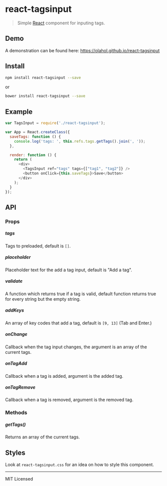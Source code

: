 # react-tagsinput

> Simple [React](http://facebook.github.io/react/index.html) component for inputing tags.

## Demo

A demonstration can be found here: https://olahol.github.io/react-tagsinput

## Install

```bash
npm install react-tagsinput --save
```

or 

```bash
bower install react-tagsinput --save
```

## Example

```javascript
var TagsInput = require('./react-tagsinput');

var App = React.createClass({
  saveTags: function () {
    console.log('tags: ', this.refs.tags.getTags().join(', '));
  }, 

  render: function () {
    return (
      <div>
        <TagsInput ref="tags" tags={["tag1", "tag2"]} />
        <button onClick={this.saveTags}>Save</button>
      </div>
    );
  }
});
```

## API

### Props

##### tags

Tags to preloaded, default is `[]`.

##### placeholder

Placeholder text for the add a tag input, default is "Add a tag".

##### validate

A function which returns true if a tag is valid, default function returns
true for every string but the empty string.

##### addKeys

An array of key codes that add a tag, default is `[9, 13]` (Tab and Enter.)

##### onChange

Callback when the tag input changes, the argument is an array of the current tags.

##### onTagAdd

Callback when a tag is added, argument is the added tag.

##### onTagRemove

Callback when a tag is removed, argument is the removed tag.

### Methods

##### getTags()

Returns an array of the current tags.

## Styles

Look at `react-tagsinput.css` for an idea on how to style this component.

---

MIT Licensed


